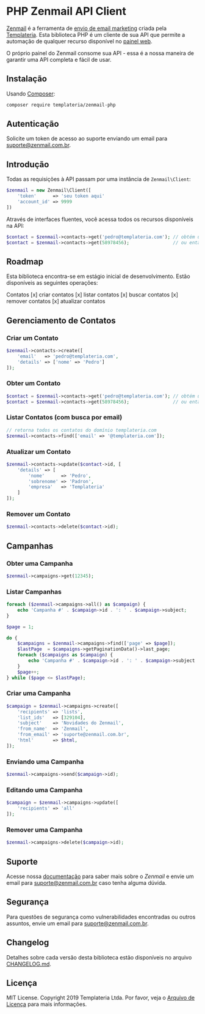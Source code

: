 # PHP Zenmail API Client

[Zenmail](https://zenmail.com.br) é a ferramenta de [envio de email marketing](https://zenmail.com.br/recursos/) criada pela [Templateria](https://templateria.com/). Esta biblioteca PHP é um cliente de sua API que permite a automação de qualquer recurso disponível no [painel web](https://app.zenmail.marketing).

O próprio painel do Zenmail consome sua API - essa é a nossa maneira de garantir uma API completa e fácil de usar.

## Instalação

Usando [Composer](https://getcomposer.org):

```bash
composer require templateria/zenmail-php
```

## Autenticação

Solicite um token de acesso ao suporte enviando um email para [suporte@zenmail.com.br](mailto:suporte@zenmail.com.br).

## Introdução

Todas as requisições à API passam por uma instância de `Zenmail\Client`:

```php
$zenmail = new Zenmail\Client([
    'token'      => 'seu token aqui'
    'account_id' => 9999
])
```

Através de interfaces fluentes, você acessa todos os recursos disponíveis na API:

```php
$contact = $zenmail->contacts->get('pedro@templateria.com'); // obtém um contato pelo email
$contact = $zenmail->contacts->get(58978456);                // ou então diretamente pelo ID
```

## Roadmap

Esta biblioteca encontra-se em estágio inicial de desenvolvimento. Estão disponíveis as seguintes operações:

Contatos
[x] criar contatos
[x] listar contatos
[x] buscar contatos
[x] remover contatos
[x] atualizar contatos

## Gerenciamento de Contatos

### Criar um Contato

```php
$zenmail->contacts->create([
    'email'   => 'pedro@templateria.com',
    'details' => ['nome' => 'Pedro']
]);
```

### Obter um Contato

```php
$contact = $zenmail->contacts->get('pedro@templateria.com'); // obtém um contato pelo email
$contact = $zenmail->contacts->get(58978456);                // ou então diretamente pelo ID
```

### Listar Contatos (com busca por email)

```php
// retorna todos os contatos do domínio templateria.com
$zenmail->contacts->find(['email' => '@templateria.com']);
```

### Atualizar um Contato

```php
$zenmail->contacts->update($contact->id, [
    'details' => [
        'nome'      => 'Pedro',
        'sobrenome' => 'Padron',
        'empresa'   => 'Templateria'
    ]
]);
```

### Remover um Contato

```php
$zenmail->contacts->delete($contact->id);
```

## Campanhas

### Obter uma Campanha

```php
$zenmail->campaigns->get(12345);
```

### Listar Campanhas

```php
foreach ($zenmail->campaigns->all() as $campaign) {
    echo 'Campanha #' . $campaign->id . ': ' . $campaign->subject;
}
```

```php
$page = 1;

do {
    $campaigns = $zenmail->campaigns->find(['page' => $page]);
    $lastPage  = $campaigns->getPaginationData()->last_page;
    foreach ($campaigns as $campaign) {
        echo 'Campanha #' . $campaign->id . ': ' . $campaign->subject . "\n";
    }
    $page++;
} while ($page <= $lastPage);
```

### Criar uma Campanha

```php
$campaign = $zenmail->campaigns->create([
    'recipients' => 'lists',
    'list_ids'   => [329104],
    'subject'    => 'Novidades do Zenmail',
    'from_name'  => 'Zenmail',
    'from_email' => 'suporte@zenmail.com.br',
    'html'       => $html,
]);
```

### Enviando uma Campanha

```php
$zenmail->campaigns->send($campaign->id);
```

### Editando uma Campanha

```php
$campaign = $zenmail->campaigns->update([
    'recipients' => 'all'
]);
```

### Remover uma Campanha

```php
$zenmail->campaigns->delete($campaign->id);
```

## Suporte

Acesse nossa [documentação](https://zenmail.com.br/ajuda) para saber mais sobre o *Zenmail* e envie um email para [suporte@zenmail.com.br](mailto:suporte@zenmail.com.br) caso tenha alguma dúvida.

## Segurança

Para questões de segurança como vulnerabilidades encontradas ou outros assuntos, envie um email para [suporte@zenmail.com.br](mailto:suporte@zenmail.com.br).

## Changelog

Detalhes sobre cada versão desta biblioteca estão disponíveis no arquivo [CHANGELOG.md](CHANGELOG.md).

## Licença

MIT License. Copyright 2019 Templateria Ltda. Por favor, veja o [Arquivo de Licença](LICENSE.md) para mais informações.